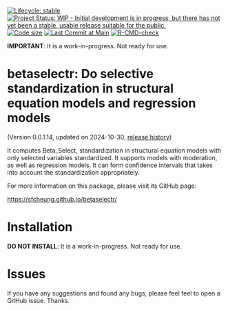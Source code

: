 
<!-- badges: start -->
[![Lifecycle: stable](https://img.shields.io/badge/lifecycle-experimental-orange.svg)](https://lifecycle.r-lib.org/articles/stages.html#experimental)
[![Project Status: WIP - Initial development is in progress, but there has not yet been a stable, usable release suitable for the public.](https://www.repostatus.org/badges/latest/wip.svg)](https://www.repostatus.org/#wip)
[![Code size](https://img.shields.io/github/languages/code-size/sfcheung/betaselectr.svg)](https://github.com/sfcheung/betaselectr)
[![Last Commit at Main](https://img.shields.io/github/last-commit/sfcheung/betaselectr.svg)](https://github.com/sfcheung/betaselectr/commits/main)
[![R-CMD-check](https://github.com/sfcheung/betaselectr/actions/workflows/R-CMD-check.yaml/badge.svg)](https://github.com/sfcheung/betaselectr/actions/workflows/R-CMD-check.yaml)
<!-- badges: end -->

**IMPORTANT**: It is a work-in-progress.
Not ready for use.

# betaselectr: Do selective standardization in structural equation models and regression models

(Version 0.0.1.14, updated on 2024-10-30, [release history](https://sfcheung.github.io/betaselectr/news/index.html))

It computes Beta_Select, standardization
in structural equation models with only
selected variables standardized. It
supports models with moderation, as well
as regression models. It can form
confidence intervals that takes into
account the standardization
appropriately.

For more information on this package,
please visit its GitHub page:

https://sfcheung.github.io/betaselectr/

# Installation

**DO NOT INSTALL**: It is a
work-in-progress. Not ready for use.

# Issues

If you have any suggestions and found
any bugs, please feel feel to open a
GitHub issue. Thanks.
